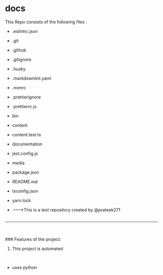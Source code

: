 # docs
This Repo consists of the following files :
- .eslintrc.json
- .git
- .github
- .gitignore
- .husky
- .markdownlint.yaml
- .nvmrc
- .prettierignore
- .prettierrc.js
- bin
- content
- content.test.ts
- documentation
- jest.config.js
- media
- package.json
- README.md
- tsconfig.json
- yarn.lock




- --->This is a test repository created by @prateek271
<br><br>
---
<br><br>###	Features of the project:
<br>
1. This project is automated
<br>


- uses python